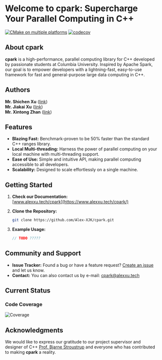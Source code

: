 # Welcome to cpark: Supercharge Your Parallel Computing in C++

[![CMake on multiple platforms](https://github.com/Alex-XJK/cpark/actions/workflows/cmake-multi-platform.yml/badge.svg?branch=main)](https://github.com/Alex-XJK/cpark/actions/workflows/cmake-multi-platform.yml)
[![codecov](https://codecov.io/gh/Alex-XJK/cpark/graph/badge.svg?token=L0FVLL29MN)](https://codecov.io/gh/Alex-XJK/cpark)

## About cpark

**cpark** 
is a high-performance, parallel computing library for C++ developed by passionate students at Columbia University. 
Inspired by Apache Spark, our goal is to empower developers with a lightning-fast, easy-to-use framework for fast and general-purpose large data computing in C++.

## Authors
**Mr. Shichen Xu** ([link](https://www.linkedin.com/in/shichen-xu-9b50a8179/))  
**Mr. Jiakai Xu** ([link](https://www.alexxu.tech/))  
**Mr. Xintong Zhan** ([link](https://www.linkedin.com/in/xintong-zhan-060035250/))

## Features

- **Blazing Fast:** Benchmark-proven to be 50% faster than the standard C++ ranges library.
- **Local Multi-threading:** Harness the power of parallel computing on your local machine with multi-threading support.
- **Ease of Use:** Simple and intuitive API, making parallel computing accessible to all developers.
- **Scalability:** Designed to scale effortlessly on a single machine.

## Getting Started

1. **Check our Documentation:**  
  [www.alexxu.tech/cpark](https://www.alexxu.tech/cpark/)

2. **Clone the Repository:**
   ```bash
   git clone https://github.com/Alex-XJK/cpark.git
   ```

3. **Example Usage:**
   ```cpp
   // TODO ?????
   ```

## Community and Support

- **Issue Tracker:** Found a bug or have a feature request? [Create an issue](https://github.com/Alex-XJK/cpark/issues) and let us know.
- **Contact:** You can also contact us by e-mail: [cpark@alexxu.tech](mailto:cpark@alexxu.tech)

## Current Status

### Code Coverage
![Coverage](https://codecov.io/gh/Alex-XJK/cpark/graphs/icicle.svg?token=L0FVLL29MN)

## Acknowledgments

We would like to express our gratitude to our project supervisor and designer of C++ 
[Prof. Bjarne Stroustrup](https://www.stroustrup.com/)
and everyone who has contributed to making **cpark** a reality.

